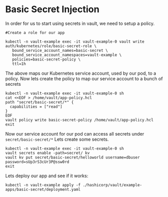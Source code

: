# Basic Secret Injection


In order for us to start using secrets in vault, we need to setup a policy.


```
#Create a role for our app

kubectl -n vault-example exec -it vault-example-0 vault write auth/kubernetes/role/basic-secret-role \
   bound_service_account_names=basic-secret \
   bound_service_account_namespaces=vault-example \
   policies=basic-secret-policy \
   ttl=1h
```

The above maps our Kubernetes service account, used by our pod, to a policy.
Now lets create the policy to map our service account to a bunch of secrets


```
kubectl -n vault-example exec -it vault-example-0 sh
cat <<EOF > /home/vault/app-policy.hcl
path "secret/basic-secret/*" {
  capabilities = ["read"]
}
EOF
vault policy write basic-secret-policy /home/vault/app-policy.hcl
exit
```

Now our service account for our pod can access all secrets under `secret/basic-secret/*`
Lets create some secrets.


```
kubectl -n vault-example exec -it vault-example-0 sh 
vault secrets enable -path=secret/ kv
vault kv put secret/basic-secret/helloworld username=dbuser password=sUp3rS3cUr3P@ssw0rd
exit
```

Lets deploy our app and see if it works:

```
kubectl -n vault-example apply -f ./hashicorp/vault/example-apps/basic-secret/deployment.yaml
```